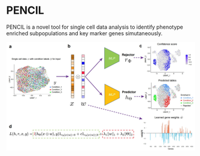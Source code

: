 # PENCIL
PENCIL is a novel tool for single cell data analysis to identify phenotype enriched subpopulations and key marker genes simutaneously.

<p align="center">
  <img src="./pics/method_figure.jpg" width = "600" alt="method" align=center />
</p>

